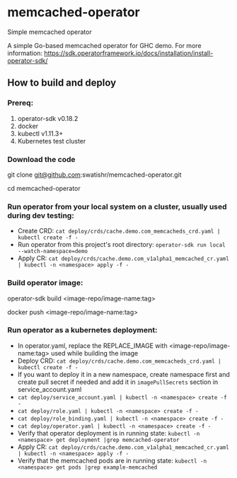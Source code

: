 # memcached-operator
Simple memcached operator

A simple Go-based memcached operator for GHC demo. 
For more information: https://sdk.operatorframework.io/docs/installation/install-operator-sdk/

## How to build and deploy

### Prereq:

1. operator-sdk v0.18.2
2. docker
3. kubectl v1.11.3+ 
4. Kubernetes test cluster


### Download the code

git clone git@github.com:swatishr/memcached-operator.git

cd memcached-operator


###  Run operator from your local system on a cluster, usually used during dev testing:
- Create CRD: `cat deploy/crds/cache.demo.com_memcacheds_crd.yaml | kubectl create -f -`
- Run operator from this project's root directory: `operator-sdk run local --watch-namespace=demo`
- Apply CR: `cat deploy/crds/cache.demo.com_v1alpha1_memcached_cr.yaml | kubectl -n <namespace> apply -f -`

### Build operator image:

operator-sdk build <image-repo/image-name:tag>

docker push <image-repo/image-name:tag>

### Run operator as a kubernetes deployment:
- In operator.yaml, replace the REPLACE_IMAGE with <image-repo/image-name:tag> used while building the image
- Deploy CRD: `cat deploy/crds/cache.demo.com_memcacheds_crd.yaml | kubectl create -f -`
- If you want to deploy it in a new namespace, create namespace first and create pull secret if needed and add it in `imagePullSecrets` section in service_account.yaml
- `cat deploy/service_account.yaml | kubectl -n <namespace> create -f -`
- `cat deploy/role.yaml | kubectl -n <namespace> create -f -`
- `cat deploy/role_binding.yaml | kubectl -n <namespace> create -f -`
- `cat deploy/operator.yaml | kubectl -n <namespace> create -f -`
- Verify that operator deployment is in running state: `kubectl -n <namespace> get deployment |grep memcached-operator`
- Apply CR: `cat deploy/crds/cache.demo.com_v1alpha1_memcached_cr.yaml | kubectl -n <namespace> apply -f -`
- Verify that the memcached pods are in running state: `kubectl -n <namespace> get pods |grep example-memcached`

